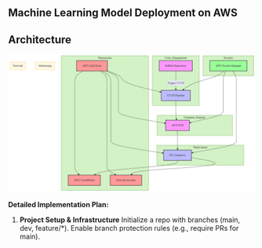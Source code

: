 ## Machine Learning Model Deployment on AWS
## Architecture

![Architecture Diagram](/images/Architecture.png)

**Detailed Implementation Plan:**

 1. **Project Setup & Infrastructure**
     Initialize a repo with branches (main, dev, feature/*).
     Enable branch protection rules (e.g., require PRs for main).
